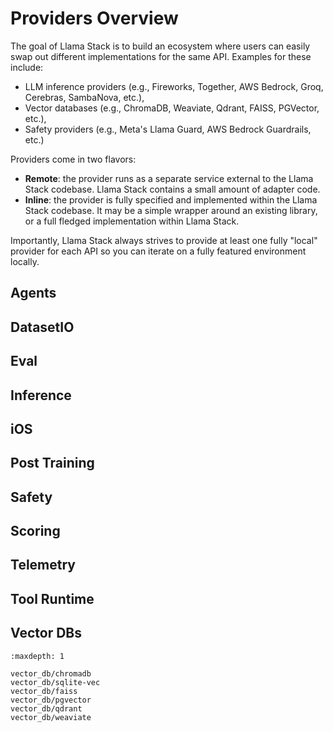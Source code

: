 # Providers Overview

The goal of Llama Stack is to build an ecosystem where users can easily swap out different implementations for the same API. Examples for these include:
- LLM inference providers (e.g., Fireworks, Together, AWS Bedrock, Groq, Cerebras, SambaNova, etc.),
- Vector databases (e.g., ChromaDB, Weaviate, Qdrant, FAISS, PGVector, etc.),
- Safety providers (e.g., Meta's Llama Guard, AWS Bedrock Guardrails, etc.)

Providers come in two flavors:
- **Remote**: the provider runs as a separate service external to the Llama Stack codebase. Llama Stack contains a small amount of adapter code.
- **Inline**: the provider is fully specified and implemented within the Llama Stack codebase. It may be a simple wrapper around an existing library, or a full fledged implementation within Llama Stack.

Importantly, Llama Stack always strives to provide at least one fully "local" provider for each API so you can iterate on a fully featured environment locally.

## Agents

## DatasetIO

## Eval

## Inference

## iOS

## Post Training

## Safety

## Scoring

## Telemetry

## Tool Runtime

## Vector DBs

```{toctree}
:maxdepth: 1

vector_db/chromadb
vector_db/sqlite-vec
vector_db/faiss
vector_db/pgvector
vector_db/qdrant
vector_db/weaviate
```
